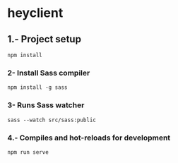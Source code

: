 # heyclient

## 1.- Project setup
```
npm install
```

### 2- Install Sass compiler 
```
npm install -g sass
```

### 3- Runs Sass watcher
```
sass --watch src/sass:public
```

### 4.- Compiles and hot-reloads for development
```
npm run serve
```
